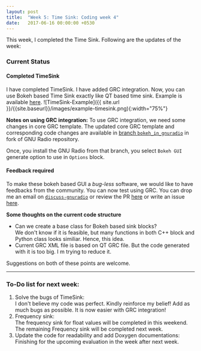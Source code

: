```yaml
---
layout: post
title:  "Week 5: Time Sink: Coding week 4"
date:   2017-06-16 00:00:00 +0530
---
```


This week, I completed the Time Sink. Following are the updates of the week:

### Current Status
#### Completed TimeSink
I have completed TimeSink. I have added GRC integration. Now, you can use Bokeh based Time Sink exactly like QT based time sink. Example is available [here][grc_example].
![TimeSink-Example]({{ site.url }}/{{site.baseurl}}/images/example-timesink.png){:width="75%"}

**Notes on using GRC integration:**
To use GRC integration, we need some changes in core GRC template. The updated core GRC template and corresponding code changes are available in [branch `bokeh_in_gnuradio`][bokeh_branch] in fork of GNU Radio repository.

Once, you install the GNU Radio from that branch, you select `Bokeh GUI` generate option to use in `Options` block.


#### Feedback required
To make these bokeh based GUI a _bug-less_ software, we would like to have feedbacks from the community. You can now test using GRC.
You can drop me an email on [`discuss-gnuradio`][discussion_forum] or review the PR [here][PR] or write an issue [here][issues].

**Some thoughts on the current code structure**
- Can we create a base class for Bokeh based sink blocks?<br>
We don't know if it is feasible, but many functions in both C++ block and Python class looks similiar. Hence, this idea.
- Current GRC XML file is based on QT GRC file. But the code generated with it is too big. I m trying to reduce it.

Suggestions on both of these points are welcome.

-------------------------
### To-Do list for next week:
1. Solve the bugs of TimeSink:<br>
I don't believe my code was perfect. Kindly reinforce my belief! Add as much bugs as possible. It is now easier with GRC integration!
2. Frequency sink:<br>
The frequency sink for float values will be completed in this weekend. The remaining Frequency sink will be completed next week.
3. Update the code for readability and add Doxygen documentations:<br>
Finishing for the upcoming evaluation in the week after next week.

[previous_post]: http://kartikpatel.in/GSoC2017/2017/06/09/TimeSink3.html
[grc_example]: https://github.com/kartikp1995/gr-bokehgui/tree/develop_PR/examples/
[PR]: https://github.com/kartikp1995/gr-bokehgui/pull/2/
[discussion_forum]: mailto:discuss-gnuradio@gnu.org
[issues]: http://github.com/kartikp1995/gr-bokehgui/issues/
[bokeh_branch]: https://github.com/kartikp1995/gnuradio/tree/bokeh_in_gnuradio/
